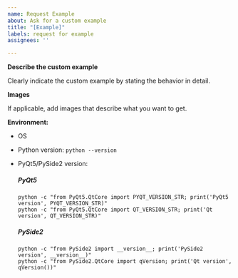 ```yaml
---
name: Request Example
about: Ask for a custom example
title: "[Example]"
labels: request for example
assignees: ''

---
```


**Describe the custom example**

Clearly indicate the custom example by stating the behavior in detail.

**Images**

If applicable, add images that describe what you want to get.

**Environment:**
- OS
- Python version:  `python --version`
- PyQt5/PySide2 version: 

    ##### PyQt5
    ```
    python -c "from PyQt5.QtCore import PYQT_VERSION_STR; print('PyQt5 version', PYQT_VERSION_STR)"
    python -c "from PyQt5.QtCore import QT_VERSION_STR; print('Qt version', QT_VERSION_STR)"
    ```
    ##### PySide2
    ```
    python -c "from PySide2 import __version__; print('PySide2 version', __version__)"
    python -c "from PySide2.QtCore import qVersion; print('Qt version', qVersion())"
    ```
